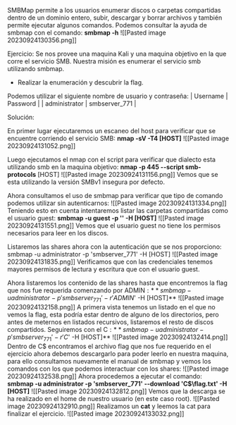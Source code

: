 SMBMap permite a los usuarios enumerar discos o carpetas compartidas dentro de un dominio entero, subir, descargar y borrar archivos y también permite ejecutar algunos comandos.
Podemos consultar la ayuda de smbmap con el comando:
**smbmap -h**
![[Pasted image 20230924130356.png]]

Ejercicio:
Se nos provee una maquina Kali y una maquina objetivo en la que corre el servicio SMB.
Nuestra misión es enumerar el servicio smb utilizando smbmap.
- Realizar la enumeración y descubrir la flag.

Podemos utilizar el siguiente nombre de usuario y contraseña:
| Username | Password | | administrator | smbserver_771 |

Solución:

En primer lugar ejecutaremos un escaneo del host para verificar que se encuentre corriendo el servicio SMB:
**nmap -sV -T4 [HOST]**
![[Pasted image 20230924131052.png]]

Luego ejecutamos el nmap con el script para verificar que dialecto esta utilizando smb en la maquina objetivo:
**nmap -p 445 --script smb-protocols** [HOST]
![[Pasted image 20230924131156.png]]
Vemos que se esta utilizando la versión SMBv1 insegura por defecto.

Ahora consultamos el uso de smbmap para verificar que tipo de comando podemos utilizar sin autenticarnos:
![[Pasted image 20230924131334.png]]
Teniendo esto en cuenta intentaremos listar las carpetas compartidas como el usuario guest:
**smbmap -u guest -p '' -H [HOST]**
![[Pasted image 20230924131551.png]]
Vemos que el usuario guest no tiene los permisos necesarios para leer en los discos.

Listaremos las shares ahora con la autenticación que se nos proporciono:
smbmap -u administrator -p 'smbserver_771' -H [HOST]
![[Pasted image 20230924131835.png]]
Verificamos que con las credenciales tenemos mayores permisos de lectura y escritura que con el usuario guest.

Ahora listaremos los contenido de las shares hasta que encontremos la flag que nos fue requerida comenzando por ADMIN$:
**smbmap  -u administrator -p 'smbserver_771' -r 'ADMIN$' -H [HOST]**
![[Pasted image 20230924132158.png]]
A primera vista tenemos un listado en el que no vemos la flag, esta podría estar dentro de alguno de los directorios, pero antes de meternos en listados recursivos, listaremos el resto de discos compartidos. Seguiremos con el C$:
**smbmap  -u administrator -p 'smbserver_771' -r 'C$' -H [HOST]**
![[Pasted image 20230924132414.png]]
Dentro de C$ encontramos el archivo flag que nos fue requerido en el ejercicio ahora debemos descargarlo para poder leerlo en nuestra maquina, para ello consultamos nuevamente el manual de smbmap y vemos los comandos con los que podemos interactuar con los shares:
![[Pasted image 20230924132538.png]]
Ahora procedemos a ejecutar el comando:
**smbmap  -u administrator -p 'smbserver_771' --download 'C$\\flag.txt' -H [HOST]**
![[Pasted image 20230924132812.png]]
Vemos que la descarga se ha realizado en el home de nuestro usuario (en este caso root).
![[Pasted image 20230924132910.png]]
Realizamos un **cat** y leemos la cat para finalizar el ejercicio.
![[Pasted image 20230924133032.png]]
